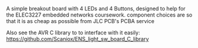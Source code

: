 A simple breakout board with 4 LEDs and 4 Buttons, designed to help for the ELEC3227 embedded networks coursework.
component choices are so that it is as cheap as possible from JLC PCB's PCBA service

Also see the AVR C library to to interface with it easily: https://github.com/Scaniox/ENS_light_sw_board_C_library
